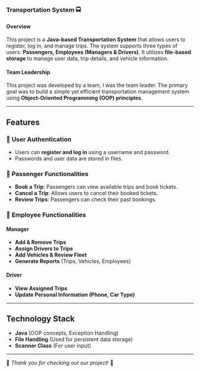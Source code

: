 



### **Transportation System** 🚍  

#### **Overview**  
This project is a **Java-based Transportation System** that allows users to register, log in, and manage trips. The system supports three types of users: **Passengers, Employees (Managers & Drivers)**. It utilizes **file-based storage** to manage user data, trip details, and vehicle information.

#### **Team Leadership**  
This project was developed by a team, I was the team leader. The primary goal was to build a simple yet efficient transportation management system using **Object-Oriented Programming (OOP) principles**.

---

## **Features**  

### 🔹 **User Authentication**  
- Users can **register and log in** using a username and password.  
- Passwords and user data are stored in files.  

### 🔹 **Passenger Functionalities**  
- **Book a Trip**: Passengers can view available trips and book tickets.  
- **Cancel a Trip**: Allows users to cancel their booked tickets.  
- **Review Trips**: Passengers can check their past bookings.  

### 🔹 **Employee Functionalities**  
#### **Manager**  
- **Add & Remove Trips**  
- **Assign Drivers to Trips**  
- **Add Vehicles & Review Fleet**  
- **Generate Reports** (Trips, Vehicles, Employees)  

#### **Driver**  
- **View Assigned Trips**  
- **Update Personal Information (Phone, Car Type)**  


---

## **Technology Stack**  
- **Java** (OOP concepts, Exception Handling)  
- **File Handling** (Used for persistent data storage)  
- **Scanner Class** (For user input)  
---
 


🚀 *Thank you for checking out our project!* 🚀
